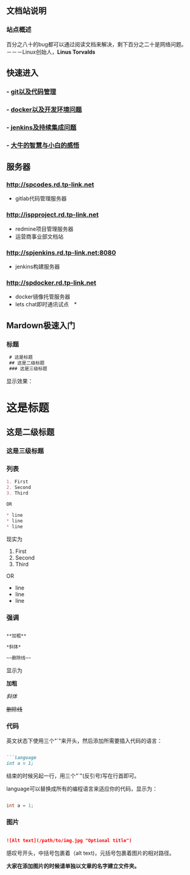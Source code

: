 ## 文档站说明

### 站点概述

百分之八十的bug都可以通过阅读文档来解决，剩下百分之二十是网络问题。　　－－－Linux创始人，__Linus Torvalds__

## 快速进入

### - [git以及代码管理](/doc/#/gitlab/index)
### - [docker以及开发环境问题](/doc/#/docker/index)
### - [jenkins及持续集成问题](/doc/#/jenkins/index)
### - [大牛的智慧与小白的感悟](/doc/#/share/index)


## 服务器

### <http://spcodes.rd.tp-link.net>
* gitlab代码管理服务器

###  <http://ispproject.rd.tp-link.net>
* redmine项目管理服务器
* 运营商事业部文档站

###  <http://spjenkins.rd.tp-link.net:8080>
* jenkins构建服务器

###  <http://spdocker.rd.tp-link.net>
* docker镜像托管服务器
* lets chat即时通讯试点　*

## Mardown极速入门 

### 标题

```markdown
 # 这是标题
 ## 这是二级标题
 ### 这是三级标题

 ```

 显示效果：


# 这是标题
## 这是二级标题
### 这是三级标题

### 列表

```markdown
1. First
2. Second
3. Third

OR

* line
* line
* line

```
现实为

1. First
2. Second
3. Third

OR

* line
* line
* line

### 强调
```markdown

**加粗**

*斜体*

~~删除线~~

```
显示为

**加粗**

*斜体*

~~删除线~~


### 代码

英文状态下使用三个"`"来开头，然后添加所需要插入代码的语言：
```markdown

```language
int a = 1;

```



结束的时候另起一行，用三个"`"(反引号)写在行首即可。


language可以替换成所有的编程语言来适应你的代码，显示为：

``` c

int a = 1;

```

### 图片

```markdown

![Alt text](/path/to/img.jpg "Optional title")

```

感叹号开头，中括号包裹着（alt text)，元括号包裹着图片的相对路径。

**大家在添加图片的时候请单独以文章的名字建立文件夹。**
